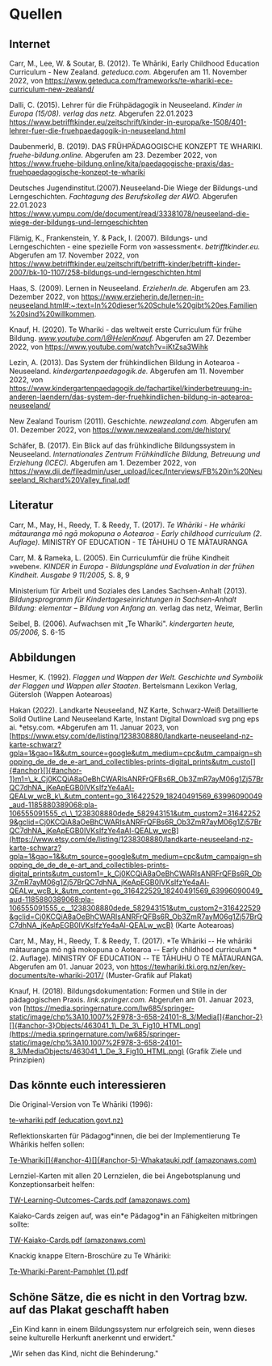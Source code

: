 # Quellen

## Internet

Carr, M., Lee, W. & Soutar, B. (2012). Te Whāriki, Early Childhood
Education Curriculum - New Zealand. *geteduca.com.* Abgerufen am 11.
November 2022, von
<https://www.geteduca.com/frameworks/te-whariki-ece-curriculum-new-zealand/>

Dalli, C. (2015). Lehrer für die Frühpädagogik in Neuseeland. *Kinder in
Europa* *(15/08). verlag das netz.* Abgerufen 22.01.2023
<https://www.betrifftkinder.eu/zeitschrift/kinder-in-europa/ke-1508/401-lehrer-fuer-die-fruehpaedagogik-in-neuseeland.html>

Daubenmerkl, B. (2019). DAS FRÜHPÄDAGOGISCHE KONZEPT TE WHARIKI.
*fruehe-bildung.online.* Abgerufen am 23. Dezember 2022, von
<https://www.fruehe-bildung.online/kita/paedagogische-praxis/das-fruehpaedagogische-konzept-te-whariki>

Deutsches Jugendinstitut.(2007).Neuseeland-Die Wiege der Bildungs-und
Lerngeschichten. *Fachtagung des Berufskolleg der AWO.* Abgerufen
22.01.2023
<https://www.yumpu.com/de/document/read/33381078/neuseeland-die-wiege-der-bildungs-und-lerngeschichten>

Flämig, K., Frankenstein, Y. & Pack, I. (2007). Bildungs- und
Lerngeschichten - eine spezielle Form von »assessment«.
*betrifftkinder.eu.* Abgerufen am 17. November 2022, von
<https://www.betrifftkinder.eu/zeitschrift/betrifft-kinder/betrifft-kinder-2007/bk-10-1107/258-bildungs-und-lerngeschichten.html>

Haas, S. (2009). Lernen in Neuseeland. *ErzieherIn.de.* Abgerufen am 23.
Dezember 2022, von
<https://www.erzieherin.de/lernen-in-neuseeland.html#:~:text=In%20dieser%20Schule%20gibt%20es,Familien%20sind%20willkommen>.

Knauf, H. (2020). Te Whariki - das weltweit erste Curriculum für frühe
Bildung. *www.youtube.com/\@HelenKnauf.* Abgerufen am 27. Dezember 2022,
von <https://www.youtube.com/watch?v=iKtZsa3Wihk>

Lezin, A. (2013). Das System der frühkindlichen Bildung in Aotearoa -
Neuseeland. *kindergartenpaedagogik.de.* Abgerufen am 11. November 2022,
von
<https://www.kindergartenpaedagogik.de/fachartikel/kinderbetreuung-in-anderen-laendern/das-system-der-fruehkindlichen-bildung-in-aotearoa-neuseeland/>

New Zealand Tourism (2011). Geschichte. *newzealand.com.* Abgerufen am 01. Dezember 2022, von <https://www.newzealand.com/de/history/>

Schäfer, B. (2017). Ein Blick auf das frühkindliche Bildungssystem in
Neuseeland. *Internationales Zentrum Frühkindliche Bildung, Betreuung
und Erziehung (ICEC).* Abgerufen am 1. Dezember 2022, von
<https://www.dji.de/fileadmin/user_upload/icec/Interviews/FB%20in%20Neuseeland_Richard%20Valley_final.pdf>

## Literatur

Carr, M., May, H., Reedy, T. & Reedy, T. (2017). *Te Whāriki - He
whāriki mātauranga mō ngā mokopuna o Aotearoa - Early childhood
curriculum (2. Auflage).* MINISTRY OF EDUCATION - TE TĀHUHU O TE
MĀTAURANGA

Carr, M. & Rameka, L. (2005). Ein Curriculumfür die frühe Kindheit
»weben«. *KINDER in Europa - Bildungspläne und Evaluation in der frühen
Kindheit. Ausgabe 9 11/2005,* S. 8, 9

Ministerium für Arbeit und Soziales des Landes Sachsen-Anhalt (2013). *Bildungsprogramm für Kindertageseinrichtungen in Sachsen-Anhalt
Bildung: elementar – Bildung von Anfang an.* verlag das netz, Weimar, Berlin

Seibel, B. (2006). Aufwachsen mit „Te Whariki". *kindergarten heute,
05/2006,* S. 6-15

## Abbildungen

Hesmer, K. (1992). *Flaggen und Wappen der Welt. Geschichte und Symbolik
der Flaggen und Wappen aller Staaten*. Bertelsmann Lexikon Verlag,
Gütersloh (Wappen Aotearoas)

Hakan (2022). Landkarte Neuseeland, NZ Karte, Schwarz-Weiß Detaillierte
Solid Outline Land Neuseeland Karte, Instant Digital Download svg png
eps ai. *etsy.com. *Abgerufen am 11. Januar 2023, von
[https://www.etsy.com/de/listing/1238308880/landkarte-neuseeland-nz-karte-schwarz?gpla=1&gao=1&&utm_source=google&utm_medium=cpc&utm_campaign=shopping_de_de_de_e-art_and_collectibles-prints-digital_prints&utm_custo[]{#anchor}[]{#anchor-1}m1=\_k_Cj0KCQiA8aOeBhCWARIsANRFrQFBs6R_Ob3ZmR7ayM06g1Zj57BrQC7dhNA_jKeApEGB0IVKsIfzYe4aAl-QEALw_wcB_k\_&utm_content=go_316422529_18240491569_63996090049_aud-1185880389068:pla-106555091555_c\_\_1238308880dede_582943151&utm_custom2=316422529&gclid=Cj0KCQiA8aOeBhCWARIsANRFrQFBs6R_Ob3ZmR7ayM06g1Zj57BrQC7dhNA_jKeApEGB0IVKsIfzYe4aAl-QEALw_wcB](https://www.etsy.com/de/listing/1238308880/landkarte-neuseeland-nz-karte-schwarz?gpla=1&gao=1&&utm_source=google&utm_medium=cpc&utm_campaign=shopping_de_de_de_e-art_and_collectibles-prints-digital_prints&utm_custom1=_k_Cj0KCQiA8aOeBhCWARIsANRFrQFBs6R_Ob3ZmR7ayM06g1Zj57BrQC7dhNA_jKeApEGB0IVKsIfzYe4aAl-QEALw_wcB_k_&utm_content=go_316422529_18240491569_63996090049_aud-1185880389068:pla-106555091555_c__1238308880dede_582943151&utm_custom2=316422529&gclid=Cj0KCQiA8aOeBhCWARIsANRFrQFBs6R_Ob3ZmR7ayM06g1Zj57BrQC7dhNA_jKeApEGB0IVKsIfzYe4aAl-QEALw_wcB)
(Karte Aotearoas)

Carr, M., May, H., Reedy, T. & Reedy, T. (2017). *Te Whāriki -- He
whāriki mātauranga mō ngā mokopuna o Aotearoa -- Early childhood
curriculum *(2. Auflage). MINISTRY OF EDUCATION -- TE TĀHUHU O TE
MĀTAURANGA. Abgerufen am 01. Januar 2023, von
<https://tewhariki.tki.org.nz/en/key-documents/te-whariki-2017/>
(Muster-Grafik auf Plakat)

Knauf, H. (2018). Bildungsdokumentation: Formen und Stile in der
pädagogischen Praxis. *link.springer.com.* Abgerufen am 01. Januar 2023,
von
[https://media.springernature.com/lw685/springer-static/image/chp%3A10.1007%2F978-3-658-24101-8_3/Media[]{#anchor-2}[]{#anchor-3}Objects/463041_1\_De_3\_Fig10_HTML.png](https://media.springernature.com/lw685/springer-static/image/chp%3A10.1007%2F978-3-658-24101-8_3/MediaObjects/463041_1_De_3_Fig10_HTML.png)
(Grafik Ziele und Prinzipien)

## Das könnte euch interessieren

Die Original-Version von Te Whāriki (1996):

[te-whariki.pdf
(education.govt.nz)](https://www.education.govt.nz/assets/Documents/Early-Childhood/te-whariki.pdf)

Reflektionskarten für Pädagog\*innen, die bei der Implementierung Te
Whārikis helfen sollen:

[Te-Whariki[]{#anchor-4}[]{#anchor-5}-Whakatauki.pdf
(amazonaws.com)](https://tewhariki.s3.ap-southeast-2.amazonaws.com/public/Webinars-and-workshops/Files/Te-Whariki-Whakatauki.pdf)

Lernziel-Karten mit allen 20 Lernzielen, die bei Angebotsplanung und
Konzeptionsarbeit helfen:

[TW-Learning-Outcomes-Cards.pdf
(amazonaws.com)](https://tewhariki.s3.ap-southeast-2.amazonaws.com/public/Webinars-and-workshops/Files/TW-Learning-Outcomes-Cards.pdf)

Kaiako-Cards zeigen auf, was ein\*e Pädagog\*in an Fähigkeiten
mitbringen sollte:

[TW-Kaiako-Cards.pdf
(amazonaws.com)](https://tewhariki.s3.ap-southeast-2.amazonaws.com/public/Webinars-and-workshops/Files/TW-Kaiako-Cards.pdf)

Knackig knappe Eltern-Broschüre zu Te Whāriki:

[Te-Whariki-Parent-Pamphlet
(1).pdf](https://www.education.govt.nz/assets/Documents/Early-Childhood/Te-Whariki-Parent-Pamphlet-English.pdf)

## Schöne Sätze, die es nicht in den Vortrag bzw. auf das Plakat geschafft haben

„Ein Kind kann in einem Bildungssystem nur erfolgreich sein, wenn dieses
seine kulturelle Herkunft anerkennt und erwidert."

„Wir sehen das Kind, nicht die Behinderung."

